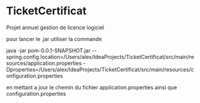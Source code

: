 # TicketCertificat
Projet annuel gestion de licence logiciel

pour lancer le .jar utiliser la commande

java -jar pom-0.0.1-SNAPSHOT.jar --spring.config.location=/Users/alex/IdeaProjects/TicketCertificat/src/main/resources/application.properties -Dproperties=/Users/alex/IdeaProjects/TicketCertificat/src/main/resources/configuration.properties

en mettant a jour le chemin du fichier application.properties ainsi que configuration.properties